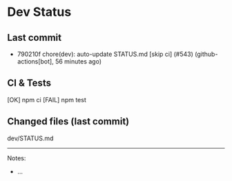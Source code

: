 # Dev Status

## Last commit
- 790210f chore(dev): auto-update STATUS.md [skip ci] (#543) (github-actions[bot], 56 minutes ago)
## CI & Tests
[OK] npm ci
[FAIL] npm test

## Changed files (last commit)
dev/STATUS.md

---
Notes:
- ...
